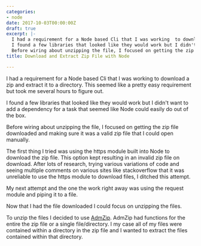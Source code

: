 ```yaml
---
categories:
- node
date: 2017-10-03T00:00:00Z
draft: true
excerpt: |-
  I had a requirement for a Node based Cli that I was working  to download a zip and extract  it to a directory.  This seemed like a pretty easy requirement but took me several hours to figure out.
  I found a few libraries that looked like they would work but I didn't want to add a dependency for a task that seemed like Node could easily do  out of the box.
  Before wiring about unzipping the file, I focused on getting the zip file downloaded and making sure it was a valid zip file that I could open manually.
title: Download and Extract Zip File with Node

---
```


I had a requirement for a Node based Cli that I was working  to download a zip and extract  it to a directory.  This seemed like a pretty easy requirement but took me several hours to figure out. 

I found a few libraries that looked like they would work but I didn't want to add a dependency for a task that seemed like Node could easily do  out of the box.
 
Before wiring about unzipping the file, I focused on getting the zip file downloaded and making sure it was a valid zip file that I could open manually.
  
The first thing I tried was using the https module built into Node to download the zip file.    This option kept resulting in an invalid zip file on download.  After lots of research, trying various variations of code  and seeing multiple comments on various sites like stackoverflow that it was unreliable to use the https module to  download  files, I ditched this attempt.
 
 My next attempt and the one the work right away was using the request module and piping  it  to a file.  

Now that I had the file downloaded I could focus on  unzipping the files.  

To unzip the files I decided to use [AdmZip](https://www.npmjs.com/package/adm-zip).  AdmZip had  functions for  the entire the zip file or  a single file/directory.  I my case all of my files were contained within a directory in the zip file and I wanted to extract the files contained within that directory.


